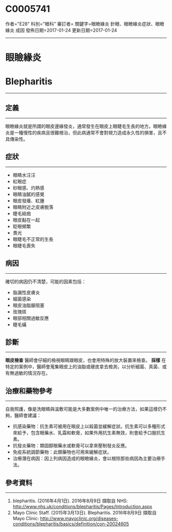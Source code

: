 # C0005741
作者="E28"
科別="眼科"
審訂者=
關鍵字=眼瞼緣炎 針眼、眼瞼緣炎症狀、眼瞼緣炎 成因
發佈日期=2017-01-24
更新日期=2017-01-24

----------
# 眼瞼緣炎
# Blepharitis
----------
## 定義
----------

眼瞼緣炎就是所謂的眼皮邊緣發炎，通常發生在眼皮上眼睫毛生長的地方。眼瞼緣炎是一種慢性的疾病且很難根治，但此病通常不會對視力造成永久性的損害，且不具傳染性。

## 症狀
----------
- 眼睛水汪汪
- 紅眼症
- 砂眼感、灼熱感
- 眼睛油膩的感覺
- 眼皮發癢、紅腫
- 眼睛附近之皮膚脫落
- 睫毛結痂
- 眼皮黏在一起
- 眨眼頻繁
- 畏光
- 眼睫毛不正常的生長
- 眼睫毛喪失
## 病因
----------

確切的病因仍不清楚，可能的因素包括：

- 脂漏性皮膚炎
- 細菌感染
- 眼皮油脂腺阻塞
- 玫瑰斑
- 眼部相關過敏反應
- 睫毛蟎
## 診斷
----------

**眼皮檢查**
醫師會仔細的檢視眼睛跟眼皮，也會用特殊的放大裝置來檢查。
**採樣**
在特定的案例中，醫師會蒐集眼皮上的油脂或硬皮拿去檢測，以分析細菌、真菌、或有無過敏的情況存在。

## 治療和藥物參考
----------

自我照護，像是洗眼睛與溫敷可能是大多數案例中唯一的治療方法，如果這樣仍不夠，醫師會建議：

- 抗感染藥物：抗生素可被用在眼皮上以殺菌並緩解症狀。抗生素可以多種形式來給予，包含眼藥水、乳霜和軟膏，如果外用抗生素無效，則會給予口服抗生素。
- 抗發炎藥物：類固醇眼藥水或軟膏可以拿來壓制發炎反應。
- 免疫系統調節藥物：此類藥物也可用來緩解症狀。
- 治療潛在病因：因上列病因造成的眼瞼緣炎，會以根除那些病因為主要治療手法。
## 參考資料
----------
1. blepharitis. (2016年4月1日). 2016年8月9日 擷取自 NHS: 
  http://www.nhs.uk/conditions/blepharitis/Pages/Introduction.aspx
2. Mayo Clinic Staff. (2015年3月13日). Blepharitis. 2016年8月9日 擷取自 Mayo Clinic: 
  http://www.mayoclinic.org/diseases-conditions/blepharitis/basics/definition/con-20024605

